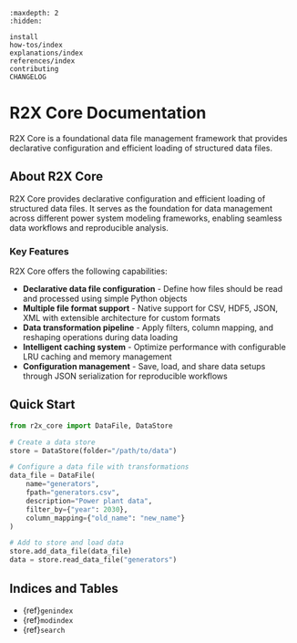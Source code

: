 ```{toctree}
:maxdepth: 2
:hidden:

install
how-tos/index
explanations/index
references/index
contributing
CHANGELOG
```

# R2X Core Documentation

R2X Core is a foundational data file management framework that provides declarative configuration and efficient loading of structured data files.

## About R2X Core

R2X Core provides declarative configuration and efficient loading of structured data files. It serves as the foundation for data management across different power system modeling frameworks, enabling seamless data workflows and reproducible analysis.

### Key Features

R2X Core offers the following capabilities:

- **Declarative data file configuration** - Define how files should be read and processed using simple Python objects
- **Multiple file format support** - Native support for CSV, HDF5, JSON, XML with extensible architecture for custom formats
- **Data transformation pipeline** - Apply filters, column mapping, and reshaping operations during data loading
- **Intelligent caching system** - Optimize performance with configurable LRU caching and memory management
- **Configuration management** - Save, load, and share data setups through JSON serialization for reproducible workflows

## Quick Start

```python
from r2x_core import DataFile, DataStore

# Create a data store
store = DataStore(folder="/path/to/data")

# Configure a data file with transformations
data_file = DataFile(
    name="generators",
    fpath="generators.csv",
    description="Power plant data",
    filter_by={"year": 2030},
    column_mapping={"old_name": "new_name"}
)

# Add to store and load data
store.add_data_file(data_file)
data = store.read_data_file("generators")
```

## Indices and Tables

- {ref}`genindex`
- {ref}`modindex`
- {ref}`search`
